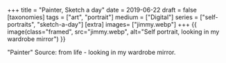+++
title = "Painter, Sketch a day"
date = 2019-06-22
draft =  false
[taxonomies]
tags = ["art", "portrait"]
medium = ["Digital"]
series = ["self-portraits", "sketch-a-day"]
[extra]
images= ["jimmy.webp"]
+++
{{ image(class="framed", src="jimmy.webp", alt="Self portrait, looking in my wardrobe mirror") }}

"Painter" Source: from life - looking in my wardrobe mirror.
